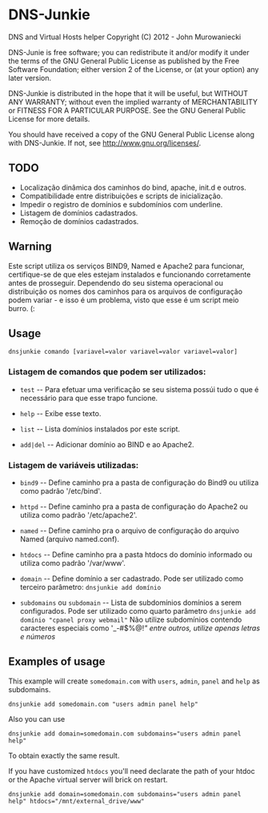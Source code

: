 DNS-Junkie
==========

DNS and Virtual Hosts helper
Copyright (C) 2012 - John Murowaniecki

DNS-Junie is free software; you can redistribute it and/or modify it under the terms of the GNU General Public License as published by the Free Software Foundation; either version 2 of the License, or (at your option) any later version.

DNS-Junkie is distributed in the hope that it will be useful, but WITHOUT ANY WARRANTY; without even the implied warranty of MERCHANTABILITY or FITNESS FOR A PARTICULAR PURPOSE.  See the GNU General Public License for more details.

You should have received a copy of the GNU General Public License along with DNS-Junkie. If not, see <http://www.gnu.org/licenses/>.


TODO
-----
- Localização dinâmica dos caminhos do bind, apache, init.d e outros.
- Compatibilidade entre distribuições e scripts de inicialização.
- Impedir o registro de domínios e subdomínios com underline.
- Listagem de domínios cadastrados.
- Remoção de domínios cadastrados.

Warning
-------
Este script utiliza os serviços BIND9, Named e Apache2 para funcionar, certifique-se de que eles estejam instalados e funcionando corretamente antes de prosseguir. Dependendo do seu sistema operacional ou distribuição os nomes dos caminhos para os arquivos de configuração podem variar - e isso é um problema, visto que esse é um script meio burro. (:

Usage
-----
	dnsjunkie comando [variavel=valor variavel=valor variavel=valor]

### Listagem de comandos que podem ser utilizados:
* `test` -- Para efetuar uma verificação se seu sistema possúi tudo o que é necessário para que esse trapo funcione.

* `help` -- Exibe esse texto.

* `list` -- Lista domínios instalados por este script.

* `add|del` -- Adicionar domínio ao BIND e ao Apache2.

### Listagem de variáveis utilizadas:
* `bind9` -- Define caminho pra a pasta de configuração do Bind9 ou utiliza como padrão '/etc/bind'.

* `httpd` -- Define caminho pra a pasta de configuração do Apache2 ou utiliza como padrão '/etc/apache2'.

* `named` -- Define caminho pra o arquivo de configuração do arquivo Named (arquivo named.conf).

* `htdocs` -- Define caminho pra a pasta htdocs do domínio informado ou utiliza como padrão '/var/www'.

* `domain` -- Define domínio a ser cadastrado. Pode ser utilizado como terceiro parâmetro: `dnsjunkie add domínio`

* `subdomains` ou `subdomain` -- Lista de subdomínios domínios a serem configurados. Pode ser utilizado como quarto parâmetro `dnsjunkie add domínio "cpanel proxy webmail"`
Não utilize subdomínios contendo caracteres especiais como '_-#$%@!*" entre outros, utilize apenas letras e números*

Examples of usage
-----------------
This example will create `somedomain.com` with `users`, `admin`, `panel` and `help` as subdomains.

    dnsjunkie add somedomain.com "users admin panel help"

Also you can use 

    dnsjunkie add domain=somedomain.com subdomains="users admin panel help"

To obtain exactly the same result.

If you have customized `htdocs` you'll need declarate the path of your htdoc or the Apache virtual server will brick on restart.

    dnsjunkie add domain=somedomain.com subdomains="users admin panel help" htdocs="/mnt/external_drive/www"
